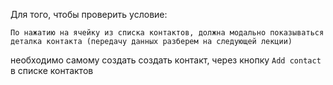Для того, чтобы проверить условие:
  
`По нажатию на ячейку из списка контактов, должна модально показываться деталка контакта (передачу данных разберем на следующей лекции)`
  
необходимо самому создать создать контакт, через кнопку `Add contact` в списке контактов 
